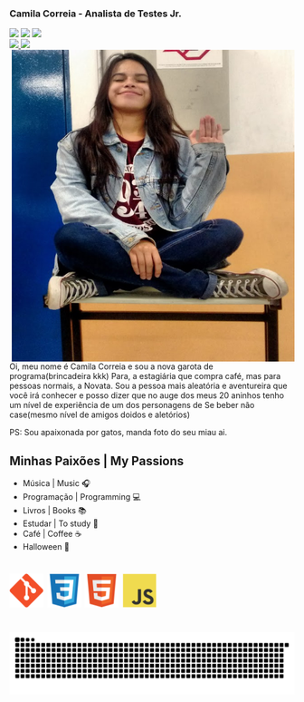 ### Camila Correia - Analista de Testes Jr.
<div>
  <a href="https://www.instagram.com/camiladeschrodinger/" target="_blank"><img src="https://img.shields.io/badge/-Instagram-%23E4405F?style=for-the-badge&logo=instagram&logoColor=white" target="_blank"></a>
  <a href = "mailto:camila.correia662@gmail.com"><img src="https://img.shields.io/badge/-Gmail-%23333?style=for-the-badge&logo=gmail&logoColor=white" target="_blank"></a>
  <a href="https://www.linkedin.com/in/camila-correiars/" target="_blank"><img src="https://img.shields.io/badge/-LinkedIn-%230077B5?style=for-the-badge&logo=linkedin&logoColor=white" target="_blank"></a> 
</div>

 <div>
  <a href="https://github.com/Camizi">
  <img height="180em" src="https://github-readme-stats.vercel.app/api?username=camizi&show_icons=true&theme=midnight-purple&include_all_commits=true&count_private=true"/>
  <img height="180em" src="https://github-readme-stats.vercel.app/api/top-langs/?username=camizi&layout=compact&langs_count=7&theme=midnight-purple"/>
  </a>
</div>


<img src="Camz.jpg" width="500px" height="550px" align="right" alt="Avatar anime"/>

<p>Oi, meu nome é Camila Correia e sou a nova garota de programa(brincadeira kkk) Para, a estagiária que compra café, mas para pessoas normais, a Novata. Sou a pessoa mais aleatória e aventureira que você irá conhecer e posso dizer que no auge dos meus 20 aninhos tenho um nível de experiência de um dos personagens de Se beber não case(mesmo nível de amigos doidos e aletórios)</p>

<p>PS: Sou apaixonada por gatos, manda foto do seu miau ai.</p>

## Minhas Paixões | My Passions

- Música | Music :headphones: 
- Programação | Programming :computer:
- Livros | Books :books:
- Estudar | To study :open_book:
- Café | Coffee :coffee:
- Halloween :jack_o_lantern:

# <img alt="GIT" src="https://github.com/devicons/devicon/raw/master/icons/git/git-original.svg" width="60" height="60"  /> <img alt="CSS" src="https://github.com/devicons/devicon/raw/master/icons/css3/css3-original.svg" width="60" height="60"  /> <img alt="HTML" src="https://github.com/devicons/devicon/raw/master/icons/html5/html5-original.svg" width="60" height="60" /> <img alt="JS" src="https://github.com/devicons/devicon/raw/master/icons/javascript/javascript-original.svg"  width="60" height="60"  />
<br>


<div align="center">
<img src="https://github.com/Plankiton/Plankiton/blob/output/github-contribution-grid-snake.svg?raw=true"/>
</div>
